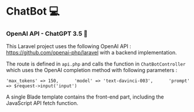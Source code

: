 # ChatBot :computer:
### OpenAI API - ChatGPT 3.5 :robot:
This Laravel project uses the following OpenAI API : https://github.com/openai-php/laravel with a backend implementation.

The route is defined in ``api.php`` and calls the function in ``ChatBotController`` which uses the OpenAI completion method with following parameters :   

`'max_tokens' => 150,     
'model' => 'text-davinci-003',     
'prompt' => $request->input('input')`     

A single Blade template contains the front-end part, including the JavaScript API fetch function.
